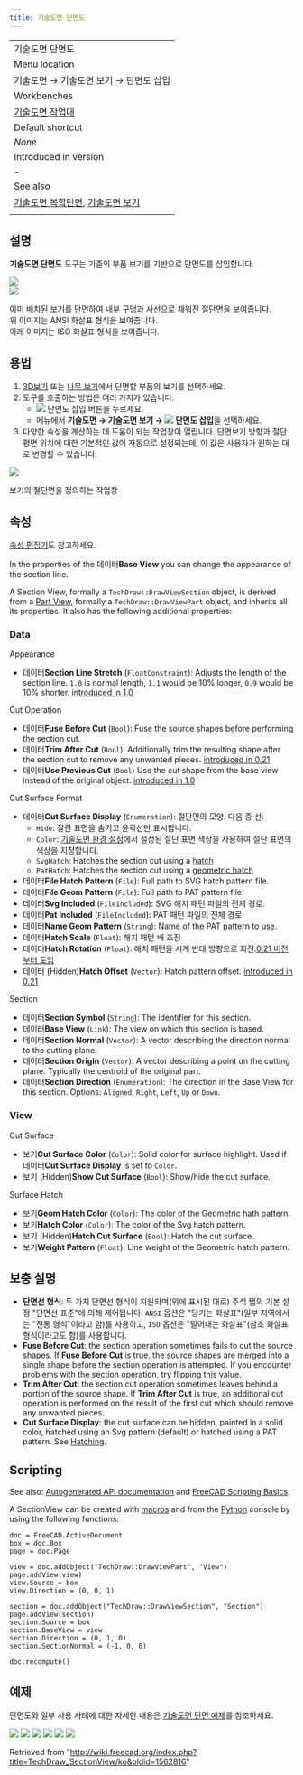 ```yaml
---
title: 기술도면 단면도
---
```


|                                                                                                                                      |
| ------------------------------------------------------------------------------------------------------------------------------------ |
| 기술도면 단면도                                                                                                                      |
| Menu location                                                                                                                        |
| 기술도면 → 기술도면 보기 → 단면도 삽입                                                                                               |
| Workbenches                                                                                                                          |
| [기술도면 작업대](/TechDraw_Workbench/ko "TechDraw Workbench/ko")                                                                    |
| Default shortcut                                                                                                                     |
| _None_                                                                                                                               |
| Introduced in version                                                                                                                |
| -                                                                                                                                    |
| See also                                                                                                                             |
| [기술도면 복합단면](/TechDraw_ComplexSection/ko "TechDraw ComplexSection/ko"), [기술도면 보기](/TechDraw_View/ko "TechDraw View/ko") |
|                                                                                                                                      |

## 설명

**기술도면 단면도** 도구는 기존의 부품 보기를 기반으로 단면도를 삽입합니다.

![](/images/TechDraw_section_ANSI.png)  
![](/images/TechDraw_section_ISO.png)

이미 배치된 보기를 단면하여 내부 구멍과 사선으로 채워진 절단면을 보여줍니다.  
 위 이미지는 ANSI 화살표 형식을 보여줍니다.  
 아래 이미지는 ISO 화살표 형식을 보여줍니다.

## 용법

1. [3D보기](/3D_view/ko "3D view/ko") 또는 [나무 보기](/Tree_view/ko "Tree view/ko")에서 단면할 부품의 보기를 선택하세요.
2. 도구를 호출하는 방법은 여러 가지가 있습니다.
   - ![](/images/TechDraw_SectionView.svg) 단면도 삽입 버튼을 누르세요.
   * 메뉴에서 **기술도면 → 기술도면 보기 → ![](/images/TechDraw_SectionView.svg) 단면도 삽입**을 선택하세요.
3. 다양한 속성을 계산하는 데 도움이 되는 작업창이 열립니다. 단면보기 방향과 절단평면 위치에 대한 기본적인 값이 자동으로 설정되는데, 이 값은 사용자가 원하는 대로 변경할 수 있습니다.

![](/images/TechDraw_Section_Taskview.png)

보기의 절단면을 정의하는 작업창

## 속성

[속성 편집기](/Property_editor/ko "Property editor/ko")도 참고하세요.

In the properties of the 데이터**Base View** you can change the appearance of the section line.

A Section View, formally a `TechDraw::DrawViewSection` object, is derived from a [Part View](/TechDraw_View#Properties_Part_View "TechDraw View"), formally a `TechDraw::DrawViewPart` object, and inherits all its properties. It also has the following additional properties:

### Data

Appearance

- 데이터**Section Line Stretch** (`FloatConstraint`): Adjusts the length of the section line. `1.0` is normal length, `1.1` would be 10% longer, `0.9` would be 10% shorter. [introduced in 1.0](/Release_notes_1.0 "Release notes 1.0")

Cut Operation

- 데이터**Fuse Before Cut** (`Bool`): Fuse the source shapes before performing the section cut.
- 데이터**Trim After Cut** (`Bool`): Additionally trim the resulting shape after the section cut to remove any unwanted pieces. [introduced in 0.21](/Release_notes_0.21 "Release notes 0.21")
- 데이터**Use Previous Cut** (`Bool`) Use the cut shape from the base view instead of the original object. [introduced in 1.0](/Release_notes_1.0 "Release notes 1.0")

Cut Surface Format

- 데이터**Cut Surface Display** (`Enumeration`): 절단면의 모양. 다음 중 선:
  - `Hide`: 잘린 표면을 숨기고 윤곽선만 표시합니다.
  - `Color`: [기술도면 환경 설정](/TechDraw_Preferences/ko "TechDraw Preferences/ko")에서 설정된 절단 표면 색상을 사용하여 절단 표면의 색상을 지정합니다.
  - `SvgHatch`: Hatches the section cut using a [hatch](/TechDraw_Hatch "TechDraw Hatch")
  - `PatHatch`: Hatches the section cut using a [geometric hatch](/TechDraw_GeometricHatch "TechDraw GeometricHatch")
- 데이터**File Hatch Pattern** (`File`): Full path to SVG hatch pattern file.
- 데이터**File Geom Pattern** (`File`): Full path to PAT pattern file.
- 데이터**Svg Included** (`FileIncluded`): SVG 해치 패턴 파일의 전체 경로.
- 데이터**Pat Included** (`FileIncluded`): PAT 패턴 파일의 전체 경로.
- 데이터**Name Geom Pattern** (`String`): Name of the PAT pattern to use.
- 데이터**Hatch Scale** (`Float`): 해치 패턴 배 조정
- 데이터**Hatch Rotation** (`Float`): 해치 패턴을 시계 반대 방향으로 회전.[0.21 버전부터 도입](/Release_notes_0.21 "Release notes 0.21")
- 데이터 (Hidden)**Hatch Offset** (`Vector`): Hatch pattern offset. [introduced in 0.21](/Release_notes_0.21 "Release notes 0.21")

Section

- 데이터**Section Symbol** (`String`): The identifier for this section.
- 데이터**Base View** (`Link`): The view on which this section is based.
- 데이터**Section Normal** (`Vector`): A vector describing the direction normal to the cutting plane.
- 데이터**Section Origin** (`Vector`): A vector describing a point on the cutting plane. Typically the centroid of the original part.
- 데이터**Section Direction** (`Enumeration`): The direction in the Base View for this section. Options: `Aligned`, `Right`, `Left`, `Up` or `Down`.

### View

Cut Surface

- 보기**Cut Surface Color** (`Color`): Solid color for surface highlight. Used if 데이터**Cut Surface Display** is set to `Color`.
- 보기 (Hidden)**Show Cut Surface** (`Bool`): Show/hide the cut surface.

Surface Hatch

- 보기**Geom Hatch Color** (`Color`): The color of the Geometric hath pattern.
- 보기**Hatch Color** (`Color`): The color of the Svg hatch pattern.
- 보기 (Hidden)**Hatch Cut Surface** (`Bool`): Hatch the cut surface.
- 보기**Weight Pattern** (`Float`): Line weight of the Geometric hatch pattern.

## 보충 설명

- **단면선 형식**: 두 가지 단면선 형식이 지원되며(위에 표시된 대로) 주석 탭의 기본 설정 "단면선 표준"에 의해 제어됩니다. `ANSI` 옵션은 "당기는 화살표"(일부 지역에서는 "전통 형식"이라고 함)를 사용하고, `ISO` 옵션은 "밀어내는 화살표"(참조 화살표 형식이라고도 함)를 사용합니다.
- **Fuse Before Cut**: the section operation sometimes fails to cut the source shapes. If **Fuse Before Cut** is true, the source shapes are merged into a single shape before the section operation is attempted. If you encounter problems with the section operation, try flipping this value.
- **Trim After Cut**: the section cut operation sometimes leaves behind a portion of the source shape. If **Trim After Cut** is true, an additional cut operation is performed on the result of the first cut which should remove any unwanted pieces.
- **Cut Surface Display**: the cut surface can be hidden, painted in a solid color, hatched using an Svg pattern (default) or hatched using a PAT pattern. See [Hatching](/TechDraw_Hatching "TechDraw Hatching").

## Scripting

See also: [Autogenerated API documentation](https://freecad.github.io/SourceDoc/) and [FreeCAD Scripting Basics](/FreeCAD_Scripting_Basics "FreeCAD Scripting Basics").

A SectionView can be created with [macros](/Macros "Macros") and from the [Python](/Python "Python") console by using the following functions:

```
doc = FreeCAD.ActiveDocument
box = doc.Box
page = doc.Page

view = doc.addObject("TechDraw::DrawViewPart", "View")
page.addView(view)
view.Source = box
view.Direction = (0, 0, 1)

section = doc.addObject("TechDraw::DrawViewSection", "Section")
page.addView(section)
section.Source = box
section.BaseView = view
section.Direction = (0, 1, 0)
section.SectionNormal = (-1, 0, 0)

doc.recompute()

```

## 예제

단면도와 일부 사용 사례에 대한 자세한 내용은 [기술도면 단면 예제](/TechDraw_Section_Examples/ko "TechDraw Section Examples/ko")를 참조하세요.

![](/images/TechDraw_ExampleSection-10.png)
![](/images/TechDraw_ExampleSection-13.png)
![](/images/TechDraw_ExampleSection-15.png)
![](/images/TechDraw_ExampleSection-17.png)
![](/images/TechDraw_ExampleSection-34.png)
![](/images/TechDraw_ExampleSection-35.png)

Retrieved from "<http://wiki.freecad.org/index.php?title=TechDraw_SectionView/ko&oldid=1562816>"
